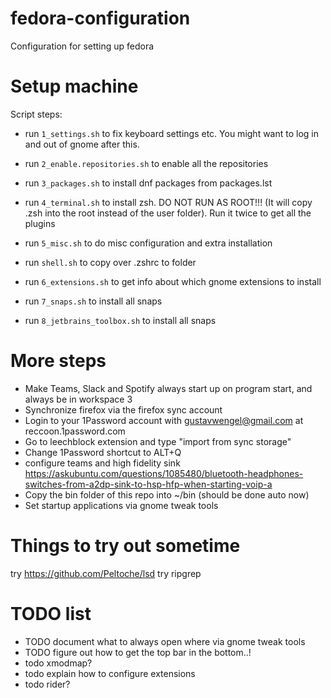 # fedora-configuration
Configuration for setting up fedora

# Setup machine
Script steps:
- run `1_settings.sh` to fix keyboard settings etc. You might want to log in and out of gnome after this.
- run `2_enable.repositories.sh` to enable all the repositories
- run `3_packages.sh` to install dnf packages from packages.lst

- run `4_terminal.sh` to install zsh. DO NOT RUN AS ROOT!!! (It will copy .zsh into the root instead of the user folder). Run it twice to get all the plugins
- run `5_misc.sh` to do misc configuration and extra installation
- run `shell.sh` to copy over .zshrc to folder
- run `6_extensions.sh` to get info about which gnome extensions to install
- run `7_snaps.sh` to install all snaps
- run `8_jetbrains_toolbox.sh` to install all snaps

# More steps
- Make Teams, Slack and Spotify always start up on program start, and always be in workspace 3
- Synchronize firefox via the firefox sync account
- Login to your 1Password account with gustavwengel@gmail.com at reccoon.1password.com
- Go to leechblock extension and type "import from sync storage"
- Change 1Password shortcut to ALT+Q
- configure teams and high fidelity sink https://askubuntu.com/questions/1085480/bluetooth-headphones-switches-from-a2dp-sink-to-hsp-hfp-when-starting-voip-a
- Copy the bin folder of this repo into ~/bin (should be done auto now)
- Set startup applications via gnome tweak tools


# Things to try out sometime
try https://github.com/Peltoche/lsd
try ripgrep


# TODO list
- TODO document what to always open where via gnome tweak tools
- TODO figure out how to get the top bar in the bottom..!
- todo xmodmap?
- todo explain how to configure extensions
- todo rider?
